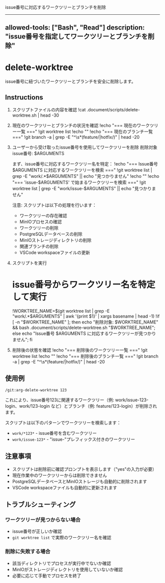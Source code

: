 issue番号に対応するワークツリーとブランチを削除

---
allowed-tools: ["Bash", "Read"]
description: "issue番号を指定してワークツリーとブランチを削除"
---

# delete-worktree

issue番号に紐づいたワークツリーとブランチを安全に削除します。

## Instructions

1. スクリプトファイルの内容を確認
   !cat .document/scripts/delete-worktree.sh | head -30

2. 現在のワークツリーとブランチの状況を確認
   !echo "=== 現在のワークツリー一覧 ==="
   !git worktree list
   !echo ""
   !echo "=== 現在のブランチ一覧 ==="
   !git branch -a | grep -E "^\s*(feature/|hotfix/)" | head -20

3. ユーザーから受け取ったissue番号を使用してワークツリーを削除
   削除対象issue番号: $ARGUMENTS
   
   まず、issue番号に対応するワークツリー名を特定：
   !echo "=== Issue番号 $ARGUMENTS に対応するワークツリーを検索 ==="
   !git worktree list | grep -E "work/.*$ARGUMENTS" || echo "見つかりません"
   !echo ""
   !echo "=== 'issue-$ARGUMENTS' で始まるワークツリーを検索 ==="
   !git worktree list | grep -E "work/issue-$ARGUMENTS" || echo "見つかりません"

   注意: スクリプトは以下の処理を行います：
   - ワークツリーの存在確認
   - MinIOプロセスの確認
   - ワークツリーの削除
   - PostgreSQLデータベースの削除
   - MinIOストレージディレクトリの削除
   - 関連ブランチの削除
   - VSCode workspaceファイルの更新

4. スクリプトを実行
   # issue番号からワークツリー名を特定して実行
   !WORKTREE_NAME=$(git worktree list | grep -E "work/.*$ARGUMENTS" | awk '{print $1}' | xargs basename | head -1)
   !if [ -n "$WORKTREE_NAME" ]; then echo "削除対象: $WORKTREE_NAME" && bash .document/scripts/delete-worktree.sh "$WORKTREE_NAME"; else echo "Issue番号 $ARGUMENTS に対応するワークツリーが見つかりません"; fi

5. 削除後の状態を確認
   !echo "=== 削除後のワークツリー一覧 ==="
   !git worktree list
   !echo ""
   !echo "=== 削除後のブランチ一覧 ==="
   !git branch -a | grep -E "^\s*(feature/|hotfix/)" | head -20

## 使用例

```
/git:arg-delete-worktree 123
```

これにより、issue番号123に関連するワークツリー（例: work/issue-123-login、work/123-login など）とブランチ（例: feature/123-login）が削除されます。

スクリプトは以下のパターンでワークツリーを検索します：
- `work/*123*` - issue番号を含むワークツリー
- `work/issue-123*` - "issue-"プレフィックス付きのワークツリー

## 注意事項

- スクリプトは削除前に確認プロンプトを表示します（"yes"の入力が必要）
- 現在作業中のワークツリーからは削除できません
- PostgreSQLデータベースとMinIOストレージも自動的に削除されます
- VSCode workspaceファイルも自動的に更新されます

## トラブルシューティング

### ワークツリーが見つからない場合
- issue番号が正しいか確認
- `git worktree list` で実際のワークツリー名を確認

### 削除に失敗する場合
- 該当ディレクトリでプロセスが実行中でないか確認
- MinIOがストレージディレクトリを使用していないか確認
- 必要に応じて手動でプロセスを終了
